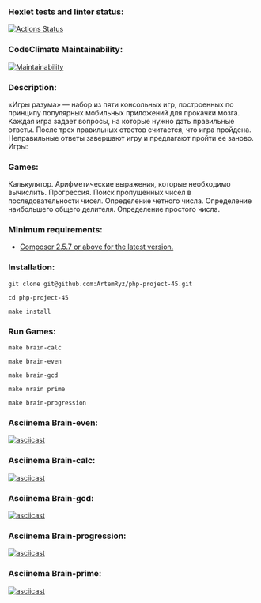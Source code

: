 ### Hexlet tests and linter status:
[![Actions Status](https://github.com/ArtemRyz/php-project-45/workflows/hexlet-check/badge.svg)](https://github.com/ArtemRyz/php-project-45/actions)

### CodeClimate Maintainability:
[![Maintainability](https://api.codeclimate.com/v1/badges/c2475677e93987622c69/maintainability)](https://codeclimate.com/github/ArtemRyz/php-project-45/maintainability)

### Description:

«Игры разума» — набор из пяти консольных игр, построенных по принципу популярных мобильных приложений для прокачки мозга. Каждая игра задает вопросы, на которые нужно дать правильные ответы. После трех правильных ответов считается, что игра пройдена. Неправильные ответы завершают игру и предлагают пройти ее заново. Игры:

### Games:

Калькулятор. Арифметические выражения, которые необходимо вычислить.
Прогрессия. Поиск пропущенных чисел в последовательности чисел.
Определение четного числа.
Определение наибольшего общего делителя.
Определение простого числа.

### Minimum requirements:

* [Composer 2.5.7 or above for the latest version.](https://getcomposer.org)

### Installation:

`git clone git@github.com:ArtemRyz/php-project-45.git`

`cd php-project-45`

`make install`

### Run Games:

`make brain-calc`

`make brain-even`

`make brain-gcd`

`make nrain prime`

`make brain-progression`

### Asciinema Brain-even:
[![asciicast](https://asciinema.org/a/SGxAxUovieEd5VTGzvB5eoAg9.svg)](https://asciinema.org/a/SGxAxUovieEd5VTGzvB5eoAg9)

### Asciinema Brain-calc:
[![asciicast](https://asciinema.org/a/sNjZVCgcVBu2ZsP1UC5JtVLW8.svg)](https://asciinema.org/a/sNjZVCgcVBu2ZsP1UC5JtVLW8)

### Asciinema Brain-gcd:
[![asciicast](https://asciinema.org/a/9rXHDsQwtOoko6ptA4dWet58x.svg)](https://asciinema.org/a/9rXHDsQwtOoko6ptA4dWet58x)

### Asciinema Brain-progression:
[![asciicast](https://asciinema.org/a/FeSOGnciFPQl9IVbEeICM0h8o.svg)](https://asciinema.org/a/FeSOGnciFPQl9IVbEeICM0h8o)

### Asciinema Brain-prime:
[![asciicast](https://asciinema.org/a/1tGXah6zoCBlAbP7sZcrCwqxY.svg)](https://asciinema.org/a/1tGXah6zoCBlAbP7sZcrCwqxY)